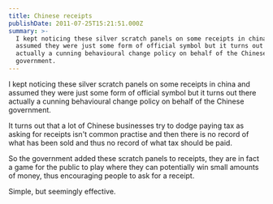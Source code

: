 ```yaml
---
title: Chinese receipts
publishDate: 2011-07-25T15:21:51.000Z
summary: >-
  I kept noticing these silver scratch panels on some receipts in china and
  assumed they were just some form of official symbol but it turns out there
  actually a cunning behavioural change policy on behalf of the Chinese
  government.
---
```



I kept noticing these silver scratch panels on some receipts in china and assumed they were just some form of official symbol but it turns out there actually a cunning behavioural change policy on behalf of the Chinese government.

It turns out that a lot of Chinese businesses try to dodge paying tax as asking for receipts isn&#39;t common practise and then there is no record of what has been sold and thus no record of what tax should be paid.

So the government added these scratch panels to receipts, they are in fact a game for the public to play where they can potentially win small amounts of money, thus encouraging people to ask for a receipt.

Simple, but seemingly effective.
